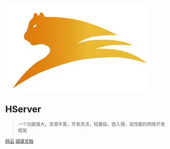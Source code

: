 <!-- _coverpage.md -->

![logo](./img/icon_2.png)

# HServer 

> 一个功能强大，资源丰富，开发灵活，轻量级，低入侵，高性能的网络开发框架

[码云](https://gitee.com/HServer/HServer)
[阅读文档](README.md)
